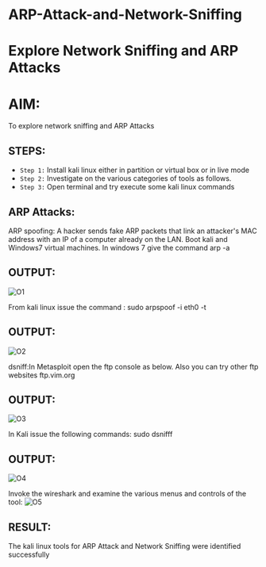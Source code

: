 # ARP-Attack-and-Network-Sniffing
# Explore Network Sniffing and ARP Attacks

# AIM:

To explore network sniffing and ARP Attacks

## STEPS:

- `Step 1:` Install kali linux either in partition or virtual box or in live mode
- `Step 2:` Investigate on the various categories of tools as follows.
-  `Step 3:` Open terminal and try execute some kali linux commands

## ARP Attacks:  
ARP spoofing: A hacker sends fake ARP packets that link an attacker's MAC address with an IP of a computer already on the LAN. 
Boot kali and Windows7 virtual machines.
In windows 7 give the command arp -a
## OUTPUT:
![O1](https://github.com/user-attachments/assets/d6ecc01f-2a9c-415f-b459-e65c07639b9a)


From kali linux issue the command :
sudo arpspoof -i eth0 -t <target system> <gateway>
## OUTPUT:
![O2](https://github.com/user-attachments/assets/f582ee5f-89e0-4736-9640-7e40db64e526)


 dsniff:In Metasploit open the ftp console as below. Also you can try other ftp websites ftp.vim.org
## OUTPUT:
![O3](https://github.com/user-attachments/assets/3e3cc724-d1a7-4e74-9c8e-cdc8418c77da)


In Kali issue the following commands:
sudo dsnifff
## OUTPUT:
![O4](https://github.com/user-attachments/assets/39432531-60aa-4d43-8e30-eae0e4349de5)


Invoke the wireshark and examine the various menus  and controls of the tool:
![O5](https://github.com/user-attachments/assets/79da2025-11b2-4b43-946f-e6772cf22f0f)


## RESULT:
The kali linux tools for ARP Attack and Network Sniffing were identified successfully
